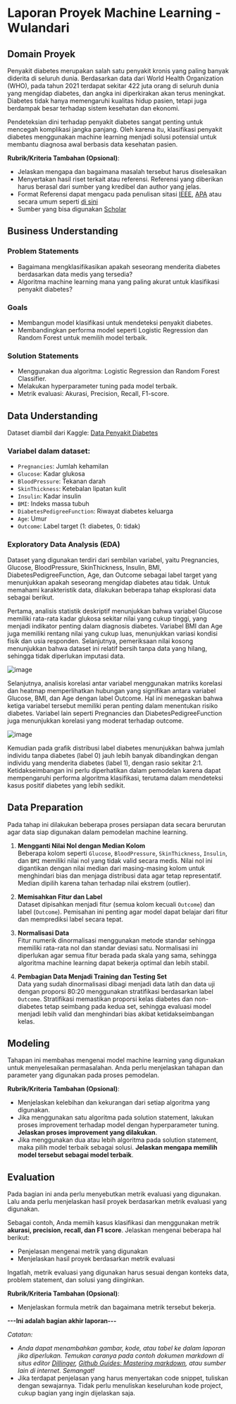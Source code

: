 # Laporan Proyek Machine Learning - Wulandari

## Domain Proyek

Penyakit diabetes merupakan salah satu penyakit kronis yang paling banyak diderita di seluruh dunia. Berdasarkan data dari World Health Organization (WHO), pada tahun 2021 terdapat sekitar 422 juta orang di seluruh dunia yang mengidap diabetes, dan angka ini diperkirakan akan terus meningkat. Diabetes tidak hanya memengaruhi kualitas hidup pasien, tetapi juga berdampak besar terhadap sistem kesehatan dan ekonomi.

Pendeteksian dini terhadap penyakit diabetes sangat penting untuk mencegah komplikasi jangka panjang. Oleh karena itu, klasifikasi penyakit diabetes menggunakan machine learning menjadi solusi potensial untuk membantu diagnosa awal berbasis data kesehatan pasien.


**Rubrik/Kriteria Tambahan (Opsional)**:
- Jelaskan mengapa dan bagaimana masalah tersebut harus diselesaikan
- Menyertakan hasil riset terkait atau referensi. Referensi yang diberikan harus berasal dari sumber yang kredibel dan author yang jelas.
- Format Referensi dapat mengacu pada penulisan sitasi [IEEE](https://journals.ieeeauthorcenter.ieee.org/wp-content/uploads/sites/7/IEEE_Reference_Guide.pdf), [APA](https://www.mendeley.com/guides/apa-citation-guide/) atau secara umum seperti [di sini](https://penerbitdeepublish.com/menulis-buku-membuat-sitasi-dengan-mudah/)
- Sumber yang bisa digunakan [Scholar](https://scholar.google.com/)

## Business Understanding

### Problem Statements
- Bagaimana mengklasifikasikan apakah seseorang menderita diabetes berdasarkan data medis yang tersedia?
- Algoritma machine learning mana yang paling akurat untuk klasifikasi penyakit diabetes?

### Goals
- Membangun model klasifikasi untuk mendeteksi penyakit diabetes.
- Membandingkan performa model seperti Logistic Regression dan Random Forest untuk memilih model terbaik.

### Solution Statements
- Menggunakan dua algoritma: Logistic Regression dan Random Forest Classifier.
- Melakukan hyperparameter tuning pada model terbaik.
- Metrik evaluasi: Akurasi, Precision, Recall, F1-score.

## Data Understanding
Dataset diambil dari Kaggle: [Data Penyakit Diabetes](https://www.kaggle.com/datasets/sitirahmahbasri/data-penyakit-diabetes)

### Variabel dalam dataset:
- `Pregnancies`: Jumlah kehamilan
- `Glucose`: Kadar glukosa
- `BloodPressure`: Tekanan darah
- `SkinThickness`: Ketebalan lipatan kulit
- `Insulin`: Kadar insulin
- `BMI`: Indeks massa tubuh
- `DiabetesPedigreeFunction`: Riwayat diabetes keluarga
- `Age`: Umur
- `Outcome`: Label target (1: diabetes, 0: tidak)

### Exploratory Data Analysis (EDA)
Dataset yang digunakan terdiri dari sembilan variabel, yaitu Pregnancies, Glucose, BloodPressure, SkinThickness, Insulin, BMI, DiabetesPedigreeFunction, Age, dan Outcome sebagai label target yang menunjukkan apakah seseorang mengidap diabetes atau tidak. Untuk memahami karakteristik data, dilakukan beberapa tahap eksplorasi data sebagai berikut.

Pertama, analisis statistik deskriptif menunjukkan bahwa variabel Glucose memiliki rata-rata kadar glukosa sekitar nilai yang cukup tinggi, yang menjadi indikator penting dalam diagnosis diabetes. Variabel BMI dan Age juga memiliki rentang nilai yang cukup luas, menunjukkan variasi kondisi fisik dan usia responden. Selanjutnya, pemeriksaan nilai kosong menunjukkan bahwa dataset ini relatif bersih tanpa data yang hilang, sehingga tidak diperlukan imputasi data.

![image](https://github.com/user-attachments/assets/85f3a2b8-7de7-45b7-bb41-f1d05ddfd68a)  

Selanjutnya, analisis korelasi antar variabel menggunakan matriks korelasi dan heatmap memperlihatkan hubungan yang signifikan antara variabel Glucose, BMI, dan Age dengan label Outcome. Hal ini menegaskan bahwa ketiga variabel tersebut memiliki peran penting dalam menentukan risiko diabetes. Variabel lain seperti Pregnancies dan DiabetesPedigreeFunction juga menunjukkan korelasi yang moderat terhadap outcome.

![image](https://github.com/user-attachments/assets/7357accd-5951-414b-9ddf-afbc8c73508c)  

Kemudian pada grafik distribusi label diabetes menunjukkan bahwa jumlah individu tanpa diabetes (label 0) jauh lebih banyak dibandingkan dengan individu yang menderita diabetes (label 1), dengan rasio sekitar 2:1. Ketidakseimbangan ini perlu diperhatikan dalam pemodelan karena dapat mempengaruhi performa algoritma klasifikasi, terutama dalam mendeteksi kasus positif diabetes yang lebih sedikit.

## Data Preparation

Pada tahap ini dilakukan beberapa proses persiapan data secara berurutan agar data siap digunakan dalam pemodelan machine learning.

1. **Mengganti Nilai Nol dengan Median Kolom**  
Beberapa kolom seperti `Glucose`, `BloodPressure`, `SkinThickness`, `Insulin`, dan `BMI` memiliki nilai nol yang tidak valid secara medis. Nilai nol ini digantikan dengan nilai median dari masing-masing kolom untuk menghindari bias dan menjaga distribusi data agar tetap representatif. Median dipilih karena tahan terhadap nilai ekstrem (outlier).

2. **Memisahkan Fitur dan Label**  
Dataset dipisahkan menjadi fitur (semua kolom kecuali `Outcome`) dan label (`Outcome`). Pemisahan ini penting agar model dapat belajar dari fitur dan memprediksi label secara tepat.

3. **Normalisasi Data**  
Fitur numerik dinormalisasi menggunakan metode standar sehingga memiliki rata-rata nol dan standar deviasi satu. Normalisasi ini diperlukan agar semua fitur berada pada skala yang sama, sehingga algoritma machine learning dapat bekerja optimal dan lebih stabil.

4. **Pembagian Data Menjadi Training dan Testing Set**  
Data yang sudah dinormalisasi dibagi menjadi data latih dan data uji dengan proporsi 80:20 menggunakan stratifikasi berdasarkan label `Outcome`. Stratifikasi memastikan proporsi kelas diabetes dan non-diabetes tetap seimbang pada kedua set, sehingga evaluasi model menjadi lebih valid dan menghindari bias akibat ketidakseimbangan kelas.

## Modeling
Tahapan ini membahas mengenai model machine learning yang digunakan untuk menyelesaikan permasalahan. Anda perlu menjelaskan tahapan dan parameter yang digunakan pada proses pemodelan.

**Rubrik/Kriteria Tambahan (Opsional)**: 
- Menjelaskan kelebihan dan kekurangan dari setiap algoritma yang digunakan.
- Jika menggunakan satu algoritma pada solution statement, lakukan proses improvement terhadap model dengan hyperparameter tuning. **Jelaskan proses improvement yang dilakukan**.
- Jika menggunakan dua atau lebih algoritma pada solution statement, maka pilih model terbaik sebagai solusi. **Jelaskan mengapa memilih model tersebut sebagai model terbaik**.

## Evaluation
Pada bagian ini anda perlu menyebutkan metrik evaluasi yang digunakan. Lalu anda perlu menjelaskan hasil proyek berdasarkan metrik evaluasi yang digunakan.

Sebagai contoh, Anda memiih kasus klasifikasi dan menggunakan metrik **akurasi, precision, recall, dan F1 score**. Jelaskan mengenai beberapa hal berikut:
- Penjelasan mengenai metrik yang digunakan
- Menjelaskan hasil proyek berdasarkan metrik evaluasi

Ingatlah, metrik evaluasi yang digunakan harus sesuai dengan konteks data, problem statement, dan solusi yang diinginkan.

**Rubrik/Kriteria Tambahan (Opsional)**: 
- Menjelaskan formula metrik dan bagaimana metrik tersebut bekerja.

**---Ini adalah bagian akhir laporan---**

_Catatan:_
- _Anda dapat menambahkan gambar, kode, atau tabel ke dalam laporan jika diperlukan. Temukan caranya pada contoh dokumen markdown di situs editor [Dillinger](https://dillinger.io/), [Github Guides: Mastering markdown](https://guides.github.com/features/mastering-markdown/), atau sumber lain di internet. Semangat!_
- Jika terdapat penjelasan yang harus menyertakan code snippet, tuliskan dengan sewajarnya. Tidak perlu menuliskan keseluruhan kode project, cukup bagian yang ingin dijelaskan saja.

